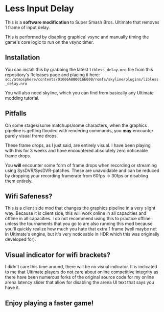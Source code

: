 # Less Input Delay
This is a **software modification** to Super Smash Bros. Ultimate that removes 1 frame of input
delay.

This is performed by disabling graphical vsync and manually timing the game's core logic to run on
the vsync timer.

## Installation
You can install this by grabbing the latest `libless_delay.nro` file from this repository's
Releases page and placing it here: `sd:/atmosphere/contents/01006A800016E000/romfs/skyline/plugins/libless_delay.nro`

You will also need skyline, which you can find from basically any Ultimate modding tutorial.

## Pitfalls
On some stages/some matchups/some characters, when the graphics pipeline is getting flooded with
rendering commands, you **may** encounter purely visual frame drops.

These frame drops, as I just said, are entirely visual. I have been playing with this for 3 weeks
and have encountered absolutely zero noticeable frame drops.

You **will** encounter some form of frame drops when recording or streaming using SysDVR/SysDVR-patches.
These are unavoidable and can be reduced by dropping your recording framerate from 60fps -> 30fps
or disabling them entirely.

## Wifi Safeness?
This is a client side mod that changes the graphics pipeline in a very slight way. Because it is client
side, this will work online in all capacities and offline in all capacities. I do not recommend using this
to practice offline unless the tournaments that you go to are also running this mod because you'll
quickly realize how much you hate that extra 1 frame (well maybe not in Ultimate's engine, but it's
very noticeable in HDR which this was originally developed for).

## Visual indicator for wifi brackets?
I didn't care this time around, there will be no visual indicator. It is indicated to me that
Ultimate players do not care about online competitive integrity as there have been numerous forks
of the original source code for my online arena latency slider that allow for disabling
the arena UI text that says you have it. 

## Enjoy playing a faster game!